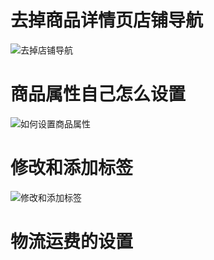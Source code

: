 # 去掉商品详情页店铺导航

![去掉店铺导航](https://files.catbox.moe/udevq4.png)

# 商品属性自己怎么设置

![如何设置商品属性](https://files.catbox.moe/4skc23.png)

# 修改和添加标签

![修改和添加标签](https://files.catbox.moe/u1dh92.png)

# 物流运费的设置
